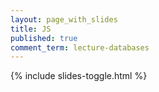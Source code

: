 ```yaml
---
layout: page_with_slides
title: JS
published: true
comment_term: lecture-databases
---
```


{% include slides-toggle.html %}
